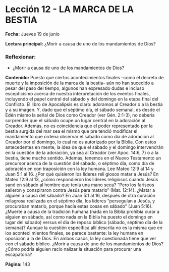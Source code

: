 # Lección 12 - LA MARCA DE LA BESTIA

**Fecha:** Jueves 19 de junio

**Lectura principal:** ¿Morir a causa de uno de los mandamientos de Dios?

### Reflexionar:

- ¿Morir a causa de uno de los mandamientos de Dios?

**Contenido:**
Puesto que ciertos acontecimientos finales –como el decreto de muerte y la
imposición de la marca de la bestia– aún no han sucedido a pesar del paso del
tiempo, algunos han expresado dudas e incluso escepticismo acerca de nuestra
interpretación de los eventos finales, incluyendo el papel central del sábado y
del domingo en la etapa final del Conflicto.
El libro de Apocalipsis es claro: adoramos al Creador o a la bestia y a su
imagen. Y, dado que el séptimo día, el sábado semanal, es desde el Edén mismo la
señal de Dios como Creador (ver Gén. 2:1-3), no debería sorprender que el sábado
ocupe un lugar central en la adoración al Creador. Además, no es coincidencia
que el poder representado por la bestia surgida del mar sea el mismo que pre­
tendió modificar el mandamiento que ordena observar el sábado como día de
adoración al Creador por el domingo, lo cual no es autorizado por la Biblia. Con
estos antecedentes en mente, la idea de que el sábado y el domingo intervendrán
en la cuestión de la adoración, ya sea al Creador (ver Apoc. 14:6, 7) o a la bestia,
tiene mucho sentido. Además, tenemos en el Nuevo Testamento un precursor
acerca de la cuestión del sábado, o séptimo día, como día de adoración en con­
traposición con la ley humana.
Lee Mateo 12:9 al 14 y Juan 5:1 al 16. ¿Por qué quisieron los líderes reli­
giosos matar a Jesús?
En Mateo 12:9 al 13, ¿cómo respondieron los líderes religiosos cuando Jesús
sanó en sábado al hombre que tenía una mano seca? “Pero los fariseos salieron
y conspiraron contra Jesús para matarlo” (Mat. 12:14). ¿Matar a alguien a causa
del sábado? En Juan 5:1 al 16, después de otra curación milagrosa realizada en
el séptimo día, los líderes “perseguían a Jesús, y procuraban matarlo, porque
hacía estas cosas en sábado” (Juan 5:16).
¿Muerte a causa de la tradición humana (nada en la Biblia prohibía curar a
alguien en sábado, así como nada en la Biblia ha puesto el domingo en lugar
del sábado) versus el día de reposo bíblico (sábado, séptimo día de la semana)?
Aunque la cuestión específica allí descrita no es la misma que en los aconteci­
mientos finales, se parece bastante: la ley humana en oposición a la de Dios. En
ambos casos, la ley cuestionada tiene que ver con el sábado bíblico.
¿Morir a causa de uno de los mandamientos de Dios? ¿Cómo podría alguien racio­
nalizar la situación para procurar una escapatoria?

**Página:** 143
